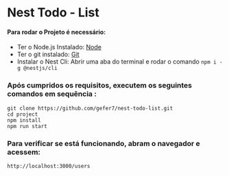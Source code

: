 # Nest Todo - List
  
#### Para rodar o Projeto é necessário:

  
- Ter o Node.js Instalado: [Node](https://nodejs.org/en/download/)
- Ter o git instalado: [Git](https://git-scm.com/)
- Instalar o Nest Cli: Abrir uma aba do terminal e rodar o comando ```npm i -g @nestjs/cli```

### Após cumpridos os requisitos, executem os seguintes comandos em sequência :

```
git clone https://github.com/gefer7/nest-todo-list.git
cd project
npm install
npm run start
```

### Para verificar se está funcionando, abram o navegador e acessem:
```http://localhost:3000/users```